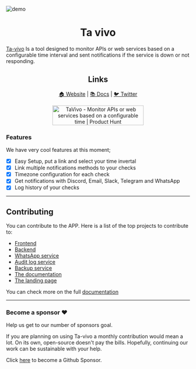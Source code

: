 ![demo](https://njxuriszytyyfwsmdbga.supabase.co/storage/v1/object/public/assets/ta-vivo.jpg)

<div align="center">
  <h1>Ta vivo</h1>
</div>

[Ta-vivo](https://landing-tavivo.albert.do) Is a tool designed to monitor APIs or web services based on a configurable time interval and sent notifications if the service is down or not responding.

<div align="center">
  <h2>Links</h1>
</div>

<div align="center">
  <a href="https://landing-tavivo.albert.do">🏠 Website</a>
  <span> | </span>
  <a href="https://documentation-tavivo.albert.do">📚 Docs</a>
  <span> | </span>
  <a href="https://twitter.com/tavivoapp">🐦 Twitter</a>
  </br>
  </br>
  <div>
    <a href="https://www.producthunt.com/posts/tavivo?utm_source=badge-featured&utm_medium=badge&utm_souce=badge-tavivo" target="_blank"><img src="https://api.producthunt.com/widgets/embed-image/v1/featured.svg?post_id=365840&theme=light" alt="TaVivo - Monitor&#0032;APIs&#0032;or&#0032;web&#0032;services&#0032;based&#0032;on&#0032;a&#0032;configurable&#0032;time | Product Hunt" style="width: 250px; height: 54px;" width="250" height="54" /></a>
  </div>
</div>

### Features

We have very cool features at this moment;

- [x] Easy Setup, put a link and select your time invertal
- [x] Link multiple notifications methods to your checks
- [x] Timezone configuration for each check
- [x] Get notifications with Discord, Email, Slack, Telegram and WhatsApp
- [x] Log history of your checks

---
## Contributing

You can contribute to the APP. Here is a list of the top projects to contribute to:

- [Frontend](https://documentation-tavivo.albert.do/front-end/)
- [Backend](https://documentation-tavivo.albert.do/back-end/)
- [WhatsApp service](https://github.com/ta-vivo/ta-vivo-whatsapp-service)
- [Audit log service](https://github.com/ta-vivo/ta-vivo-audit-log)
- [Backup service](https://github.com/ta-vivo/ta-vivo-backup-uploader)
- [The documentation](https://github.com/ta-vivo/ta-vivo-documentation)
- [The landing page](https://github.com/ta-vivo/ta-vivo-landing)

You can check more on the full [documentation](https://documentation-tavivo.albert.do)

---

### Become a sponsor ❤️ 

Help us get to our number of sponsors goal.

If you are planning on using Ta-vivo a monthly contribution would mean a lot. On its own, open-source doesn't pay the bills. Hopefully, continuing our work can be sustainable with your help.

Click [here](https://github.com/sponsors/itsalb3rt) to become a Github Sponsor.
